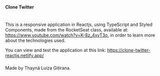 ###
**Clone Twitter**
#
This is a responsive application in Reactjs, using TypeScript and Styled Components, made from the RocketSeat class, available at: https://www.youtube.com/watch?v=K-8z_4xvT3o, in order to learn more about the technologies used.

You can view and test the application at this link: https://clone-twitter-reactjs.netlify.app/

###

Made by Thayná Luiza Gitirana.
